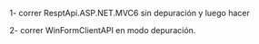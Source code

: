 ﻿
1- correr ResptApi.ASP.NET.MVC6 sin depuración y luego hacer 

2- correr WinFormClientAPI en modo depuración.